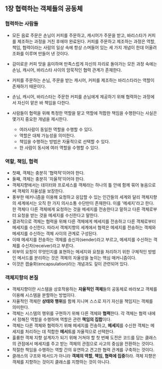 ## 1장  협력하는 객체들의 공동체

### 협력하는 사람들

- 모든 음료 주문은 손님이 커피를 주문하고, 캐시어가 주문을 받고, 바리스타가 커피를 제조하는 과정을 거친 후에야 완료된다. 커피를 주문하고 제조하는 과정은 역할, 책임, 협력이라는 사람의 일상 속에 항상 스며들어 있는 세 가지 개념이 한데 어울려 조화를 이루며 만들어 낸 것이다.

- 감미로운 커피 맛을 음미하며 만족스럽게 자신의 자리로 돌아가는 모든 과정 속에는 손님, 캐시어, 바리스타 사이의 암묵적인 협력 관계가 존재한다.
- 커피를 주문하는 손님, 주문을 받는 캐시어, 커피를 제조하는 바리스타라는 역할이 존재하기 때문이다.
- 손님, 캐시어, 바리스타는 주문한 커피를 손님에게 제공하기 위해 협력하는 과정에서 자신이 맡은 바 책임을 다한다.
- 사람들이 협력을 위해 특정한 역할을 맡고 역할에 적합한 책임을 수행한다는 사실은 몇가지 중요한 개념을 제시한다.
  - 여러사람이 동일한 역할을 수행할 수 있다.
  - 역할은 대체 가능성을 의미한다.
  - 책임을 수행하는 방법은 자율적으로 선택할 수 있다.
  - 한 사람이 동시에 여러 역할을 수행할 수 있다.

### 역할, 책임, 협력

- 첫째, 객체는 충분히 '협력적'이어야 한다.
- 둘째, 객체는 충분히 '자율적'이어야 한다.
- 객체지향에서는 데이터와 프로세스를 객체라는 하나의 틀 안에 함께 묶어 놓음으로써 객체의 자율성을 보장한다.
- 풍부한 매커니즘을 이용해 요청하고 응답할 수 있는 인간들의 세계와 달리 객체지향의 세계에서는 오직 한 가지 의사소통 수단만이 존재한다. 이를 '메세지'라고 한다. 한 객체다 다른 객체에게 요청하는 것을 메세지를 전송한다고 말하고 다른 객체로부터 요청을 받는 것을 메세지를 수신한다고 말한다.
- 결과적으로 객체는 협력을 위해 다른 객체에게 메세지를 전송하고 다른 객체로부터 메세지를 수신한다. 따라서 객체지향의 세계에서 협력은 메세지를 전송하는 객체와 메세지를 수신하는 객체 사이의 관계로 구성된다.
- 이때 메세지를 전송하는 객체를 송신자(sender)라고 부르고, 메세지를 수신하는 객체를 수신자(receiver)라고 부른다.
- 외부의 요청이 무엇인지를 표현하는 메세지와 요청을 처리하기 위한 구체적인 방법인 메서드를 분리하는 것은 객체의 자율성을 높이는 핵심 매커니즘이다.
- 이것은 캡슐화(encapsulation)라는 개념과도 깊이 관련되어 있다.

### 객체지향의 본질

- 객체지향이란 시스템을 상호작용하는 **자율적인 객체**들의 공동체로 바라보고 객체를 이용해 시스템을 분할하는 방법이다.
- 자율적인 객체란 **상태와 행위**를 함께 지니며 스스로 자기 자신을 책임지는 객체를 의미한다.
- 객체는 시스템의 행위를 구현하기 위해 다른 객체와 **협력**한다. 각 객체는 협력 내에서 정해진 역할을 수행하며 역할은 관련 **책임의 집합**이다.
- 객체는 다른 객체와 협력하기 위해 메세지를 전송하고, **메세지**를 수신한 객체는 메세지를 처리하는 데 적합한 **메서드**를 자율적으로 선택한다.
- 훌륭한 객체 지향 설계자가 되기 위해 거쳐야 할 첫 번째 도전은 코드를 담는 클래스의 관점에서 메세지를 주고 받는 객체의 관점으로 사고의 중심을 전환하는 것이다.
- 적절한 책임을 수행하는 역할 간의 유연하고 견고한 협력 관계를 구축하는 것이다.
- 클래스의 구조와 메서드가 아니라 **객체의 역할, 책임, 협력에 집중**하라. 객체 지향은 객체를 지향하는 것이지 클래스를 지향하는 것이 아니다.